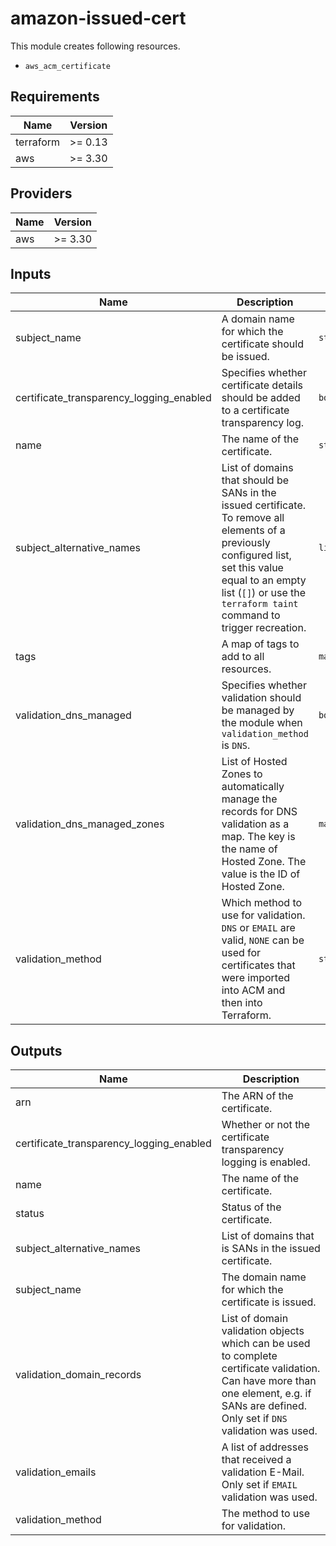# amazon-issued-cert

This module creates following resources.

- `aws_acm_certificate`

<!-- BEGINNING OF PRE-COMMIT-TERRAFORM DOCS HOOK -->
## Requirements

| Name | Version |
|------|---------|
| terraform | >= 0.13 |
| aws | >= 3.30 |

## Providers

| Name | Version |
|------|---------|
| aws | >= 3.30 |

## Inputs

| Name | Description | Type | Default | Required |
|------|-------------|------|---------|:--------:|
| subject\_name | A domain name for which the certificate should be issued. | `string` | n/a | yes |
| certificate\_transparency\_logging\_enabled | Specifies whether certificate details should be added to a certificate transparency log. | `bool` | `true` | no |
| name | The name of the certificate. | `string` | `""` | no |
| subject\_alternative\_names | List of domains that should be SANs in the issued certificate. To remove all elements of a previously configured list, set this value equal to an empty list (`[]`) or use the `terraform taint` command to trigger recreation. | `list(string)` | `[]` | no |
| tags | A map of tags to add to all resources. | `map(string)` | `{}` | no |
| validation\_dns\_managed | Specifies whether validation should be managed by the module when `validation_method` is `DNS`. | `bool` | `false` | no |
| validation\_dns\_managed\_zones | List of Hosted Zones to automatically manage the records for DNS validation as a map. The key is the name of Hosted Zone. The value is the ID of Hosted Zone. | `map(string)` | `{}` | no |
| validation\_method | Which method to use for validation. `DNS` or `EMAIL` are valid, `NONE` can be used for certificates that were imported into ACM and then into Terraform. | `string` | `"DNS"` | no |

## Outputs

| Name | Description |
|------|-------------|
| arn | The ARN of the certificate. |
| certificate\_transparency\_logging\_enabled | Whether or not the certificate transparency logging is enabled. |
| name | The name of the certificate. |
| status | Status of the certificate. |
| subject\_alternative\_names | List of domains that is SANs in the issued certificate. |
| subject\_name | The domain name for which the certificate is issued. |
| validation\_domain\_records | List of domain validation objects which can be used to complete certificate validation. Can have more than one element, e.g. if SANs are defined. Only set if `DNS` validation was used. |
| validation\_emails | A list of addresses that received a validation E-Mail. Only set if `EMAIL` validation was used. |
| validation\_method | The method to use for validation. |

<!-- END OF PRE-COMMIT-TERRAFORM DOCS HOOK -->
